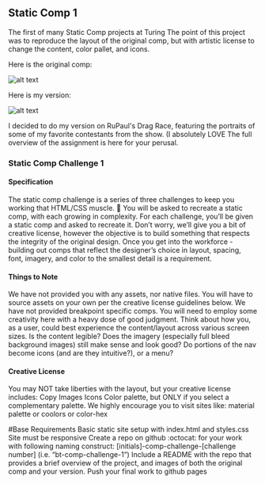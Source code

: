 ## Static Comp 1
The first of many Static Comp projects at Turing
The point of this project was to reproduce the layout of the original comp, but with artistic license to change the content, color pallet, and icons.

Here is the original comp:

![alt text](http://frontend.turing.io/assets/images/static-comp-challenge-1.jpg)

Here is my version:

![alt text](https://github.com/TwirlingGoddess/lg-comp-challenge-1/blob/master/Screen%20Shot%202018-03-27%20at%201.32.21%20PM.png)

I decided to do my version on RuPaul's Drag Race, featuring the portraits of some of my favorite contestants from the show.
(I absolutely LOVE
The full overview of the assignment is here for your perusal.

### Static Comp Challenge 1
#### Specification
The static comp challenge is a series of three challenges to keep you working that HTML/CSS muscle. :muscle: You will be asked to recreate a static comp, with each growing in complexity. For each challenge, you’ll be given a static comp and asked to recreate it. Don’t worry, we’ll give you a bit of creative license, however the objective is to build something that respects the integrity of the original design. Once you get into the workforce - building out comps that reflect the designer’s choice in layout, spacing, font, imagery, and color to the smallest detail is a requirement.

#### Things to Note
We have not provided you with any assets, nor native files. You will have to source assets on your own per the creative license guidelines below.
We have not provided breakpoint specific comps. You will need to employ some creativity here with a heavy dose of good judgment. Think about how you, as a user, could best experience the content/layout across various screen sizes. Is the content legible? Does the imagery (especially full bleed background images) still make sense and look good? Do portions of the nav become icons (and are they intuitive?), or a menu?

#### Creative License
You may NOT take liberties with the layout, but your creative license includes:
  Copy
  Images
  Icons
Color palette, but ONLY if you select a complementary palette. We highly encourage you to visit sites like: material palette or coolors or color-hex

#Base Requirements
Basic static site setup with index.html and styles.css
Site must be responsive
Create a repo on github :octocat: for your work with following naming construct: [initials]-comp-challenge-[challenge number] (i.e. “bt-comp-challenge-1”)
Include a README with the repo that provides a brief overview of the project, and images of both the original comp and your version.
Push your final work to github pages
